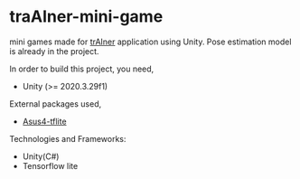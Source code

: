 # traAIner-mini-game

mini games made for [trAIner](https://github.com/Karthick47v2/trAIner) application using Unity. Pose estimation model is already in the project. 

In order to build this project, you need,
 - Unity (>= 2020.3.29f1)

External packages used, 
 - [Asus4-tflite](https://github.com/asus4/tf-lite-unity-sample)

Technologies and Frameworks:
- Unity(C#)
- Tensorflow lite
